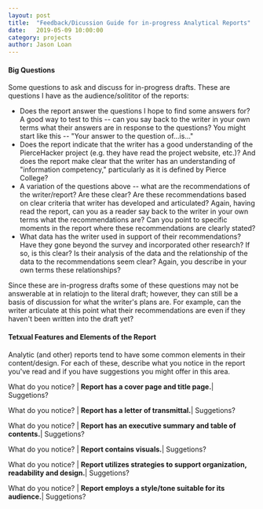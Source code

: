 ```yaml
---
layout: post
title:  "Feedback/Dicussion Guide for in-progress Analytical Reports" 
date:   2019-05-09 10:00:00
category: projects
author: Jason Loan 
---
```


#### Big Questions

Some questions to ask and discuss for in-progress drafts. These are questions I have as the audience/solititor of the reports:

* Does the report answer the questions I hope to find some answers for? A good way to test to this -- can you say back to the writer in your own terms what their answers are in response to the questions? You might start like this -- "Your answer to the question of...is..."
* Does the report indicate that the writer has a good understanding of the PierceHacker project (e.g. they have read the project website, etc.)? And does the report make clear that the writer has an understanding of "information competency," particularly as it is defined by Pierce College?
* A variation of the questions above -- what are the recommendations of the writer/report? Are these clear? Are these recommendations based on clear criteria that writer has developed and articulated? Again, having read the report, can you as a reader say back to the writer in your own terms what the recommendations are? Can you point to specific moments in the report where these recommendations are clearly stated?
* What data has the writer used in support of their recommendations? Have they gone beyond the survey and incorporated other research? If so, is this clear? Is their analysis of the data and the relationship of the data to the recommendations seem clear? Again, you describe in your own terms these relationships?

Since these are in-progress drafts some of these questions may not be answerable at in relatiojn to the literal draft; however, they can still be a basis of discussion for what the writer's plans are. For example, can the writer articulate at this point what their recommendations are even if they haven't been written into the draft yet?

#### Tetxual Features and Elements of the Report

Analytic (and other) reports tend to have some common elements in their content/design. For each of these, describe what you notice in the report you've read and if you have suggestions you might offer in this area.

What do you notice? | **Report has a cover page and title page.**| Suggetions?

What do you notice? | **Report has a letter of transmittal.**| Suggetions?

What do you notice? | **Report has an executive summary and table of contents.**| Suggetions?

What do you notice? | **Report contains visuals.**| Suggetions?

What do you notice? | **Report utilizes strategies to support organization, readability and design.**| Suggetions?

What do you notice? | **Report employs a style/tone suitable for its audience.**| Suggetions?




